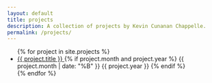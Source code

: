 ```yaml
---
layout: default
title: projects
description: A collection of projects by Kevin Cunanan Chappelle.
permalink: /projects/
---
```


<div id="link-container">
  <ul>
    {% for project in site.projects %}
      <li class="row">
        <div class="link-wrapper">
          <a href="{{ project.url }}" class="project-link">
            {{ project.title }}
          </a>
          {% if project.month and project.year %}
            <span class="subtitle">{{ project.month | date: "%B" }} {{ project.year }}</span>
          {% endif %}
        </div>
      </li>
    {% endfor %}
  </ul>
</div>